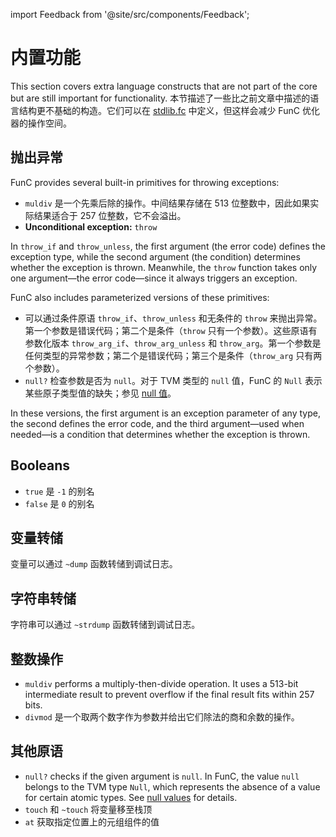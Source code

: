 import Feedback from '@site/src/components/Feedback';

# 内置功能

This section covers extra language constructs that are not part of the core but are still important for functionality.
本节描述了一些比之前文章中描述的语言结构更不基础的构造。它们可以在 [stdlib.fc](/develop/func/stdlib) 中定义，但这样会减少 FunC 优化器的操作空间。

## 抛出异常

FunC provides several built-in primitives for throwing exceptions:

- `muldiv` 是一个先乘后除的操作。中间结果存储在 513 位整数中，因此如果实际结果适合于 257 位整数，它不会溢出。
- **Unconditional exception:** `throw`

In `throw_if` and `throw_unless`, the first argument (the error code) defines the exception type,
while the second argument (the condition) determines whether the exception is thrown.
Meanwhile, the `throw` function takes only one argument—the error code—since it always triggers an exception.

FunC also includes parameterized versions of these primitives:

- 可以通过条件原语 `throw_if`、`throw_unless` 和无条件的 `throw` 来抛出异常。第一个参数是错误代码；第二个是条件（`throw` 只有一个参数）。这些原语有参数化版本 `throw_arg_if`、`throw_arg_unless` 和 `throw_arg`。第一个参数是任何类型的异常参数；第二个是错误代码；第三个是条件（`throw_arg` 只有两个参数）。
- `null?` 检查参数是否为 `null`。对于 TVM 类型的 `null` 值，FunC 的 `Null` 表示某些原子类型值的缺失；参见 [null 值](/develop/func/types#null-values)。

In these versions, the first argument is an exception parameter of any type, the second defines the error code, and the third argument—used when needed—is a condition that determines whether the exception is thrown.

## Booleans

- `true` 是 `-1` 的别名
- `false` 是 `0` 的别名

## 变量转储

变量可以通过 `~dump` 函数转储到调试日志。

## 字符串转储

字符串可以通过 `~strdump` 函数转储到调试日志。

## 整数操作

- `muldiv` performs a multiply-then-divide operation.
  It uses a 513-bit intermediate result to prevent overflow if the final result fits within 257 bits.
- `divmod` 是一个取两个数字作为参数并给出它们除法的商和余数的操作。

## 其他原语

- `null?` checks if the given argument is `null`. In FunC, the value `null` belongs to the TVM type `Null`, which represents the absence of a value for certain atomic types. See [null values](/v3/documentation/smart-contracts/func/docs/types#null-values) for details.
- `touch` 和 `~touch` 将变量移至栈顶
- `at` 获取指定位置上的元组组件的值
  <Feedback />

